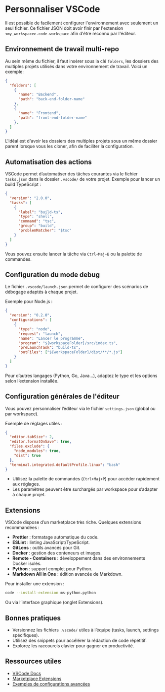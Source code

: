 # Personnaliser VSCode

Il est possible de facilement configurer l'environnement avec seulement un seul fichier.
Ce fichier JSON doit avoir finir par l'extension `<my_workspace>.code-workspace` afin d'être reconnu par l'éditeur.

## Environnement de travail multi-repo

Au sein même du fichier, il faut insérer sous la clé `folders`, les dossiers des multiples projets utilisés
dans votre environnement de travail. Voici un exemple:

```json
{
  "folders": [
    {
      "name": "Backend",
      "path": "back-end-folder-name"
    },
    {
      "name": "Frontend",
      "path": "front-end-folder-name"
    },
  ]
}
```

L'idéal est d'avoir les dossiers des multiples projets sous un même dossier parent lorsque vous les cloner, afin de faciliter la configuration.

## Automatisation des actions

VSCode permet d’automatiser des tâches courantes via le fichier `tasks.json` dans le dossier `.vscode/` de votre projet. Exemple pour lancer un build TypeScript :

```json
{
  "version": "2.0.0",
  "tasks": [
    {
      "label": "build-ts",
      "type": "shell",
      "command": "tsc",
      "group": "build",
      "problemMatcher": "$tsc"
    }
  ]
}
```

Vous pouvez ensuite lancer la tâche via `Ctrl+Maj+B` ou la palette de commandes.

## Configuration du mode debug

Le fichier `.vscode/launch.json` permet de configurer des scénarios de débogage adaptés à chaque projet.

Exemple pour Node.js :
```json
{
  "version": "0.2.0",
  "configurations": [
    {
      "type": "node",
      "request": "launch",
      "name": "Lancer le programme",
      "program": "${workspaceFolder}/src/index.ts",
      "preLaunchTask": "build-ts",
      "outFiles": ["${workspaceFolder}/dist/**/*.js"]
    }
  ]
}
```

Pour d’autres langages (Python, Go, Java…), adaptez le type et les options selon l’extension installée.

## Configuration générales de l'éditeur

Vous pouvez personnaliser l’éditeur via le fichier `settings.json` (global ou par workspace).

Exemple de réglages utiles :
```json
{
  "editor.tabSize": 2,
  "editor.formatOnSave": true,
  "files.exclude": {
    "node_modules": true,
    "dist": true
  },
  "terminal.integrated.defaultProfile.linux": "bash"
}
```

- Utilisez la palette de commandes (`Ctrl+Maj+P`) pour accéder rapidement aux réglages.
- Les paramètres peuvent être surchargés par workspace pour s’adapter à chaque projet.

## Extensions

VSCode dispose d’un marketplace très riche. Quelques extensions recommandées :

- **Prettier** : formatage automatique du code.
- **ESLint** : linting JavaScript/TypeScript.
- **GitLens** : outils avancés pour Git.
- **Docker** : gestion des conteneurs et images.
- **Remote - Containers** : développement dans des environnements Docker isolés.
- **Python** : support complet pour Python.
- **Markdown All in One** : édition avancée de Markdown.

Pour installer une extension :
```sh
code --install-extension ms-python.python
```

Ou via l’interface graphique (onglet Extensions).

## Bonnes pratiques
- Versionnez les fichiers `.vscode/` utiles à l’équipe (tasks, launch, settings spécifiques).
- Utilisez des snippets pour accélérer la rédaction de code répétitif.
- Explorez les raccourcis clavier pour gagner en productivité.

## Ressources utiles
- [VSCode Docs](https://code.visualstudio.com/docs)
- [Marketplace Extensions](https://marketplace.visualstudio.com/vscode)
- [Exemples de configurations avancées](https://github.com/microsoft/vscode-recipes)
